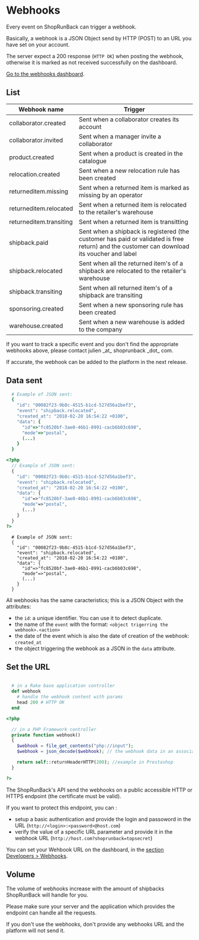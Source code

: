# Webhooks

Every event on ShopRunBack can trigger a webhook.

Basically, a webhook is a JSON Object send by HTTP (POST) to an URL you have set on your account.

The server expect a 200 response (`HTTP OK`) when posting the webhook, otherwise it is marked as not received successfully on the dashboard.

[Go to the webhooks dashboard](https://staging.dashboard.shoprunback.com/en/webhooks).


## List


| Webhook name | Trigger |
|--------------|---------|
| collaborator.created     | Sent when a collaborator creates its account |
| collaborator.invited     | Sent when a manager invite a collaborator |
| product.created          | Sent when a product is created in the catalogue |
| relocation.created       | Sent when a new relocation rule has been created |
| returneditem.missing     | Sent when a returned item is marked as missing by an operator |
| returneditem.relocated   | Sent when a returned item is relocated to the retailer's warehouse |
| returneditem.transiting  | Sent when a returned item is transitting |
| shipback.paid            | Sent when a shipback is registered (the customer has paid or validated is free return) and the customer can download its voucher and label |
| shipback.relocated       | Sent when all the returned item's of a shipback are relocated to the retailer's warehouse |
| shipback.transiting      | Sent when all returned item's of a shipback are transiting |
| sponsoring.created       | Sent when a new sponsoring rule has been created |
| warehouse.created        | Sent when a new warehouse is added to the company |

 <aside class="notice">
  If you want to track a specific event and you don't find the appropriate webhooks above, please contact julien _at_ shoprunback _dot_ com.

  If accurate, the webhook can be added to the platform in the next release.
</aside>

## Data sent


```ruby
  # Example of JSON sent:
  {
    "id": "00082f23-9b8c-4515-b1cd-527d56a1bef3",
    "event": "shipback.relocated",
    "created_at": "2018-02-20 16:54:22 +0100",
    "data": {
      "id"=>"fc8520bf-3ae0-46b1-8991-cacb6b03c698",
      "mode"=>"postal",
      (...)
    }
  }
```

```php
<?php
  // Example of JSON sent:
  {
    "id": "00082f23-9b8c-4515-b1cd-527d56a1bef3",
    "event": "shipback.relocated",
    "created_at": "2018-02-20 16:54:22 +0100",
    "data": {
      "id"=>"fc8520bf-3ae0-46b1-8991-cacb6b03c698",
      "mode"=>"postal",
      (...)
    }
  }
?>
```

```shell
  # Example of JSON sent:
  {
    "id": "00082f23-9b8c-4515-b1cd-527d56a1bef3",
    "event": "shipback.relocated",
    "created_at": "2018-02-20 16:54:22 +0100",
    "data": {
      "id"=>"fc8520bf-3ae0-46b1-8991-cacb6b03c698",
      "mode"=>"postal",
      (...)
    }
  }
```

All webhooks has the same caracteristics; this is a JSON Object with the attributes:

* the `id`: a unique identifier. You can use it to detect duplicate.
* the name of the `event` with the format: `<object trigerring the webhook>.<action>`
* the date of the event which is also the date of creation of the webhook: `created_at`
* the object triggering the webhook as a JSON in the `data` attribute.


## Set the URL

```ruby

  # in a Rake base application controller
  def webhook
    # handle the webhook content with params
    head 200 # HTTP OK
  end
```

```php
<?php

  // in a PHP Framework controller
  private function webhook()
  {
    $webhook = file_get_contents("php://input");
    $webhook = json_decode($webhook); // the webhook data in an associative array

    return self::returnHeaderHTTP(200); //example in Prestashop
  }

?>
```

The ShopRunBack's API send the webhooks on a public accessible HTTP or HTTPS endpoint (the certificate must be valid).

If you want to protect this endpoint, you can :

* setup a basic authentication and provide the login and passoword in the URL (`http://<login>:<password>@host.com`)
* verify the value of a specific URL parameter and provide it in the webhook URL (`http://host.com?shoprunback=topsecret`)

You can set your Wehbook URL on the dashboard, in the [section Developers > Webhooks](https://dashboard.shoprunback.com/webhooks/edit).

## Volume

The volume of webhooks increase with the amount of shipbacks ShopRunBack will handle for you.

Please make sure your server and the application which provides the endpoint can handle all the requests.

If you don't use the webhooks, don't provide any webhooks URL and the platform will not send it.

